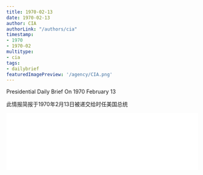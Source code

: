 ```yaml
---
title: 1970-02-13
date: 1970-02-13
author: CIA 
authorLink: "/authors/cia"
timestamp: 
- 1970
- 1970-02
multitype: 
- cia
tags: 
- dailybrief
featuredImagePreview: '/agency/CIA.png'
---
```



Presidential Daily Brief On 1970 February 13

此情报简报于1970年2月13日被递交给时任美国总统

<!--more-->





<div id="over" style="width:100%; overflow:hidden"> <iframe id="sFrame" name="sFrame" frameborder="no" border="0"  allowfullscreen marginwidth="0" scrolling="no" src = " /CIA/1970-02-13.html "  style = " position:absulute; width: 806px; top: 300;" > </iframe> </div>